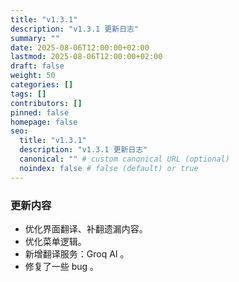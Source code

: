 ```yaml
---
title: "v1.3.1"
description: "v1.3.1 更新日志"
summary: ""
date: 2025-08-06T12:00:00+02:00
lastmod: 2025-08-06T12:00:00+02:00
draft: false
weight: 50
categories: []
tags: []
contributors: []
pinned: false
homepage: false
seo:
  title: "v1.3.1"
  description: "v1.3.1 更新日志"
  canonical: "" # custom canonical URL (optional)
  noindex: false # false (default) or true
---
```


### 更新内容

- 优化界面翻译、补翻遗漏内容。
- 优化菜单逻辑。
- 新增翻译服务：Groq AI 。
- 修复了一些 bug 。
